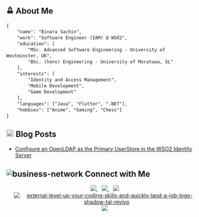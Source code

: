 <!-- About Me -->
<h2>
    <img src="assets/icons/about-me.gif" width="20">
    <b> About Me </b>
</h2>

```
{
    "name": "Binara Sachin",
    "work": "Software Engineer (IAM) @ WSO2",
    "education": [
        "MSc. Advanced Software Engineering - University of Westminster, UK",
        "BSc. (hons) Engineering - University of Moratuwa, SL"
    ],
    "interests": [
        "Identity and Access Management",
        "Mobile Development",
        "Game Development"
    ],
    "languages": ["Java", "Flutter", ".NET"],
    "hobbies": ["Anime", "Gaming", "Chess"]
}
```

 <!-- Blog posts -->
<h2>
    <img width="20" height="20" src="https://img.icons8.com/cotton/40/note--v2.png"/> 
    <b> Blog Posts </b>
</h2>

<!-- BLOG-POST-LIST:START -->
- [Configure an OpenLDAP as the Primary UserStore in the WSO2 Identity Server](https://medium.com/@binara.sachin/configure-an-openldap-as-the-primary-userstore-in-the-wso2-identity-server-6ed75b9b13d?source=rss-4b8aee6079f3------2)
<!-- BLOG-POST-LIST:END -->

<!-- Connect With Me -->
<h2>
    <img width="20" height="20" src="https://img.icons8.com/cotton/40/business-network.png" alt="business-network"/>
    <b> Connect with Me </b>
</h2>

<div align="center" style="margin-left: 10px;">
    <a style="margin-left: 10px;" target="_blank" href="https://www.linkedin.com/in/binara-sachin/">
        <img src="https://img.icons8.com/doodle/40/000000/linkedin--v2.png">
    </a>
    <a style="margin-left: 10px;" target="_blank" href="https://github.com/Binara-Sachin">
        <img src="https://img.icons8.com/doodle/40/000000/github--v1.png">
    </a>
    <a style="margin-left: 10px;" target="_blank" href="https://stackoverflow.com/users/10943050/binara-sachin">
        <img src="https://img.icons8.com/external-tal-revivo-color-tal-revivo/40/000000/external-stack-overflow-is-a-question-and-answer-site-for-professional-logo-color-tal-revivo.png">
    </a>
    <a style="margin-left: 10px;" target="_blank" href="https://leetcode.com/binara_sachin/">
        <img src="https://img.icons8.com/external-tal-revivo-shadow-tal-revivo/40/external-level-up-your-coding-skills-and-quickly-land-a-job-logo-shadow-tal-revivo.png" alt="external-level-up-your-coding-skills-and-quickly-land-a-job-logo-shadow-tal-revivo"/>
    </a>
    <a style="margin-left: 10px;" target="_blank" href="https://www.instagram.com/binara_sachin/">
        <img src="https://img.icons8.com/doodle/40/000000/instagram-new--v2.png">
    </a>
</div>